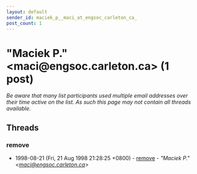 ```yaml
---
layout: default
sender_id: maciek_p__maci_at_engsoc_carleton_ca_
post_count: 1
---
```


# "Maciek P." <maci<span>@</span>engsoc.carleton.ca> (1 post)

_Be aware that many list participants used multiple email addresses over their time active on the list. As such this page may not contain all threads available._

## Threads

### remove
+ 1998-08-21 (Fri, 21 Aug 1998 21:28:25 +0800) - [remove](/archive/1998/08/27ab7e9d230fbcf9ad0b025dcba911ef819abfc99f519b475c74f7464884ad65) - _"Maciek P." \<maci@engsoc.carleton.ca\>_

